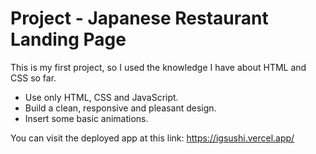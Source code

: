 # Project - Japanese Restaurant Landing Page

This is my first project, so I used the knowledge I have about HTML and CSS so far.

- Use only HTML, CSS and JavaScript.
- Build a clean, responsive and pleasant design.
- Insert some basic animations.

You can visit the deployed app at this link: https://igsushi.vercel.app/
